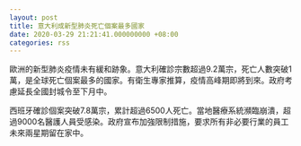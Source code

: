 ```yaml
---
layout: post
title: 意大利成新型肺炎死亡個案最多國家
date: 2020-03-29 21:21:41.000000000 +08:00
categories: rss
---
```


歐洲的新型肺炎疫情未有緩和跡象。意大利確診宗數超過9.2萬宗，死亡人數突破1萬，是全球死亡個案最多的國家。有衛生專家推算，疫情高峰期即將到來。政府考慮延長全國封城令至下月中。

西班牙確診個案突破7.8萬宗，累計超過6500人死亡。當地醫療系統瀕臨崩潰，超過9000名醫護人員受感染。政府宣布加強限制措施，要求所有非必要行業的員工未來兩星期留在家中。
